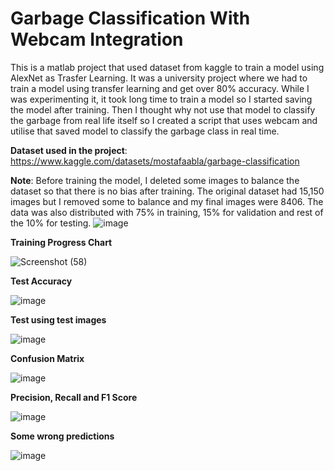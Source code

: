 # Garbage Classification With Webcam Integration

This is a matlab project that used dataset from kaggle to train a model using AlexNet as Trasfer Learning. It was a university project where we had to train a model using transfer learning and get over 80% accuracy. While I was experimenting it, it took long time to train a model so I started saving the model after training. Then I thought why not use that model to classify the garbage from real life itself so I created a script that uses webcam and utilise that saved model to classify the garbage class in real time. 

**Dataset used in the project**: https://www.kaggle.com/datasets/mostafaabla/garbage-classification 

**Note**: 
Before training the model, I deleted some images to balance the dataset so that there is no bias after training. The original dataset had 15,150 images but I removed some to balance and my final images were 8406.
The data was also distributed with 75% in training, 15% for validation and rest of the 10% for testing.
![image](https://github.com/user-attachments/assets/73911128-51c7-4248-a8d9-9f35acb18f63)





**Training Progress Chart**

![Screenshot (58)](https://github.com/user-attachments/assets/ff49283b-547c-474d-b793-aa879abbbe6e)



**Test Accuracy**

![image](https://github.com/user-attachments/assets/eb9b7730-0d80-472e-8ae3-e90d2c64fb0d)


**Test using test images**

![image](https://github.com/user-attachments/assets/dc6f14b5-4234-4965-8cda-9e932319db68)


**Confusion Matrix**

![image](https://github.com/user-attachments/assets/504a78a9-b614-480a-94ac-5d1aa9025b51)


**Precision, Recall and F1 Score**

![image](https://github.com/user-attachments/assets/3ad361d2-f9dc-436c-9032-2ec798e9b138)


**Some wrong predictions**

![image](https://github.com/user-attachments/assets/c75061a9-d8c4-435d-a389-0ca7f6bd00dd)





